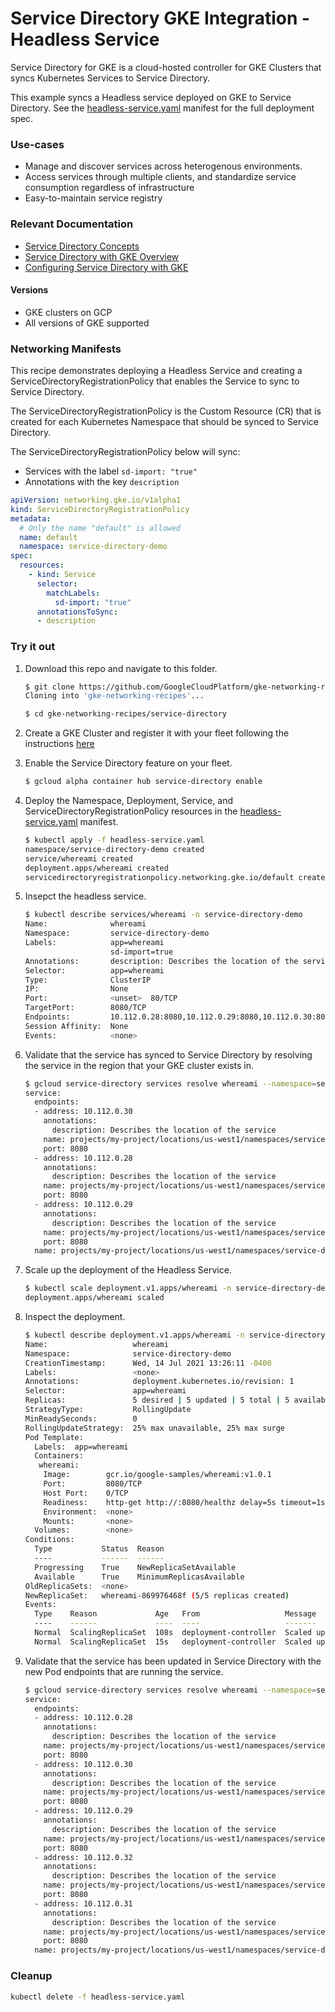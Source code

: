 # Service Directory GKE Integration - Headless Service

Service Directory for GKE is a cloud-hosted controller for GKE Clusters that
syncs Kubernetes Services to Service Directory.

This example syncs a Headless service deployed on GKE to Service Directory. See
the [headless-service.yaml](headless-service.yaml) manifest for the full
deployment spec.

### Use-cases

*   Manage and discover services across heterogenous environments.
*   Access services through multiple clients, and standardize service
    consumption regardless of infrastructure
*   Easy-to-maintain service registry

### Relevant Documentation

*   [Service Directory Concepts](https://cloud.google.com/service-directory/docs/concepts)
*   [Service Directory with GKE Overview](https://cloud.google.com/service-directory/docs/sd-gke-overview)
*   [Configuring Service Directory with GKE](https://cloud.google.com/service-directory/docs/configuring-sd-with-gke)

#### Versions

*   GKE clusters on GCP
*   All versions of GKE supported

### Networking Manifests

This recipe demonstrates deploying a Headless Service and creating a
ServiceDirectoryRegistrationPolicy that enables the Service to sync to Service
Directory.

The ServiceDirectoryRegistrationPolicy is the Custom Resource (CR) that is
created for each Kubernetes Namespace that should be synced to Service
Directory.

The ServiceDirectoryRegistrationPolicy below will sync:

*   Services with the label `sd-import: "true"`
*   Annotations with the key `description`

```yaml
apiVersion: networking.gke.io/v1alpha1
kind: ServiceDirectoryRegistrationPolicy
metadata:
  # Only the name "default" is allowed
  name: default
  namespace: service-directory-demo
spec:
  resources:
    - kind: Service
      selector:
        matchLabels:
          sd-import: "true"
      annotationsToSync:
      - description
```

### Try it out

1.  Download this repo and navigate to this folder.

    ```sh
    $ git clone https://github.com/GoogleCloudPlatform/gke-networking-recipes.git
    Cloning into 'gke-networking-recipes'...

    $ cd gke-networking-recipes/service-directory
    ```

1.  Create a GKE Cluster and register it with your fleet following the
    instructions
    [here](https://cloud.google.com/anthos/multicluster-management/connect/registering-a-cluster)

1.  Enable the Service Directory feature on your fleet.

    ```sh
    $ gcloud alpha container hub service-directory enable
    ```

1.  Deploy the Namespace, Deployment, Service, and
    ServiceDirectoryRegistrationPolicy resources in the
    [headless-service.yaml](headless-service.yaml) manifest.

    ```sh
    $ kubectl apply -f headless-service.yaml
    namespace/service-directory-demo created
    service/whereami created
    deployment.apps/whereami created
    servicedirectoryregistrationpolicy.networking.gke.io/default created
    ```

1.  Insepct the headless service.

    ```sh
    $ kubectl describe services/whereami -n service-directory-demo
    Name:              whereami
    Namespace:         service-directory-demo
    Labels:            app=whereami
                       sd-import=true
    Annotations:       description: Describes the location of the service
    Selector:          app=whereami
    Type:              ClusterIP
    IP:                None
    Port:              <unset>  80/TCP
    TargetPort:        8080/TCP
    Endpoints:         10.112.0.28:8080,10.112.0.29:8080,10.112.0.30:8080
    Session Affinity:  None
    Events:            <none>
    ```

1.  Validate that the service has synced to Service Directory by resolving the
    service in the region that your GKE cluster exists in.

    ```sh
    $ gcloud service-directory services resolve whereami --namespace=service-directory-demo --location=us-west1
    service:
      endpoints:
      - address: 10.112.0.30
        annotations:
          description: Describes the location of the service
        name: projects/my-project/locations/us-west1/namespaces/service-directory-demo/services/whereami/endpoints/my-cluster-2679379489
        port: 8080
      - address: 10.112.0.28
        annotations:
          description: Describes the location of the service
        name: projects/my-project/locations/us-west1/namespaces/service-directory-demo/services/whereami/endpoints/my-cluster-2140213467
        port: 8080
      - address: 10.112.0.29
        annotations:
          description: Describes the location of the service
        name: projects/my-project/locations/us-west1/namespaces/service-directory-demo/services/whereami/endpoints/my-cluster-4196602425
        port: 8080
      name: projects/my-project/locations/us-west1/namespaces/service-directory-demo/services/whereami
    ```

1.  Scale up the deployment of the Headless Service.

    ```sh
    $ kubectl scale deployment.v1.apps/whereami -n service-directory-demo --replicas=5
    deployment.apps/whereami scaled
    ```

1.  Inspect the deployment.

    ```sh
    $ kubectl describe deployment.v1.apps/whereami -n service-directory-demo
    Name:                   whereami
    Namespace:              service-directory-demo
    CreationTimestamp:      Wed, 14 Jul 2021 13:26:11 -0400
    Labels:                 <none>
    Annotations:            deployment.kubernetes.io/revision: 1
    Selector:               app=whereami
    Replicas:               5 desired | 5 updated | 5 total | 5 available | 0 unavailable
    StrategyType:           RollingUpdate
    MinReadySeconds:        0
    RollingUpdateStrategy:  25% max unavailable, 25% max surge
    Pod Template:
      Labels:  app=whereami
      Containers:
       whereami:
        Image:        gcr.io/google-samples/whereami:v1.0.1
        Port:         8080/TCP
        Host Port:    0/TCP
        Readiness:    http-get http://:8080/healthz delay=5s timeout=1s period=10s #success=1 #failure=3
        Environment:  <none>
        Mounts:       <none>
      Volumes:        <none>
    Conditions:
      Type           Status  Reason
      ----           ------  ------
      Progressing    True    NewReplicaSetAvailable
      Available      True    MinimumReplicasAvailable
    OldReplicaSets:  <none>
    NewReplicaSet:   whereami-869976468f (5/5 replicas created)
    Events:
      Type    Reason             Age   From                   Message
      ----    ------             ----  ----                   -------
      Normal  ScalingReplicaSet  108s  deployment-controller  Scaled up replica set whereami-869976468f to 3
      Normal  ScalingReplicaSet  15s   deployment-controller  Scaled up replica set whereami-869976468f to 5
    ```

1.  Validate that the service has been updated in Service Directory with the new
    Pod endpoints that are running the service.

    ```sh
    $ gcloud service-directory services resolve whereami --namespace=service-directory-demo --location=us-west1
    service:
      endpoints:
      - address: 10.112.0.28
        annotations:
          description: Describes the location of the service
        name: projects/my-project/locations/us-west1/namespaces/service-directory-demo/services/whereami/endpoints/my-cluster-2140213467
        port: 8080
      - address: 10.112.0.30
        annotations:
          description: Describes the location of the service
        name: projects/my-project/locations/us-west1/namespaces/service-directory-demo/services/whereami/endpoints/my-cluster-2679379489
        port: 8080
      - address: 10.112.0.29
        annotations:
          description: Describes the location of the service
        name: projects/my-project/locations/us-west1/namespaces/service-directory-demo/services/whereami/endpoints/my-cluster-4196602425
        port: 8080
      - address: 10.112.0.32
        annotations:
          description: Describes the location of the service
        name: projects/my-project/locations/us-west1/namespaces/service-directory-demo/services/whereami/endpoints/my-cluster-4262052618
        port: 8080
      - address: 10.112.0.31
        annotations:
          description: Describes the location of the service
        name: projects/my-project/locations/us-west1/namespaces/service-directory-demo/services/whereami/endpoints/my-cluster-1912131955
        port: 8080
      name: projects/my-project/locations/us-west1/namespaces/service-directory-demo/services/whereami
    ```

### Cleanup

```sh
kubectl delete -f headless-service.yaml
```
